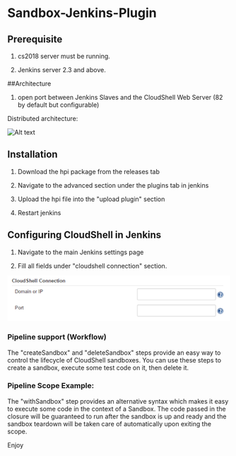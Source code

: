 # Sandbox-Jenkins-Plugin

## Prerequisite

1) cs2018 server must be running.

2) Jenkins server 2.3 and above.

##Architecture

1) open port between Jenkins Slaves and the CloudShell Web Server (82 by default but configurable)

Distributed architecture:

![Alt text](images/Jenkinspluginarchitecture.jpg?raw=true)

## Installation
1) Download the hpi package from the releases tab

2) Navigate to the advanced section under the plugins tab in jenkins

3) Upload the hpi file into the "upload plugin" section

4) Restart jenkins

## Configuring CloudShell in Jenkins
1) Navigate to the main Jenkins settings page

2) Fill all fields under "cloudshell connection" section.

![Alt text](Pics/global_settings.png?raw=true)

### Pipeline support (Workflow)
The "createSandbox" and "deleteSandbox" steps provide an easy way to control the lifecycle of CloudShell
sandboxes. You can use these steps to create a sandbox, execute some test code on it, then delete it.

### Pipeline Scope Example:
The "withSandbox" step provides an alternative syntax which makes it easy to execute some code in the context of a Sandbox.
The code passed in the closure will be guaranteed to run after the sandbox is up and ready and the sandbox teardown will be taken care
of automatically upon exiting the scope.

Enjoy
